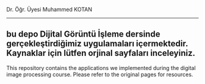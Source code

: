 Dr. Öğr. Üyesi Muhammed KOTAN

---
bu depo Dijital Görüntü İşleme dersinde gerçekleştirdiğimiz uygulamaları içermektedir. Kaynaklar için lütfen orjinal sayfaları inceleyiniz.
---
This repository contains the applications we implemented during the digital image processing course. Please refer to the original pages for resources.
